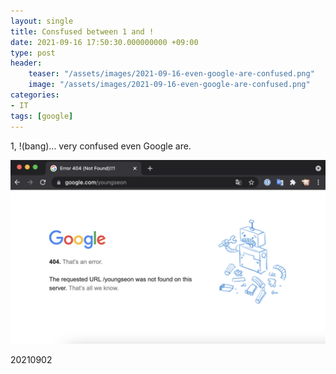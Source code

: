 ```yaml
---
layout: single
title: Consfused between 1 and !
date: 2021-09-16 17:50:30.000000000 +09:00
type: post
header:
    teaser: "/assets/images/2021-09-16-even-google-are-confused.png"
    image: "/assets/images/2021-09-16-even-google-are-confused.png"
categories:
- IT
tags: [google]
---
```


1, !(bang)... very confused even Google are.

![confusing](/assets/images/2021-09-16-even-google-are-confused.png)

20210902
